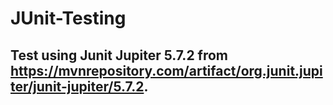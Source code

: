 # JUnit-Testing

## Test using Junit Jupiter 5.7.2 from https://mvnrepository.com/artifact/org.junit.jupiter/junit-jupiter/5.7.2.
